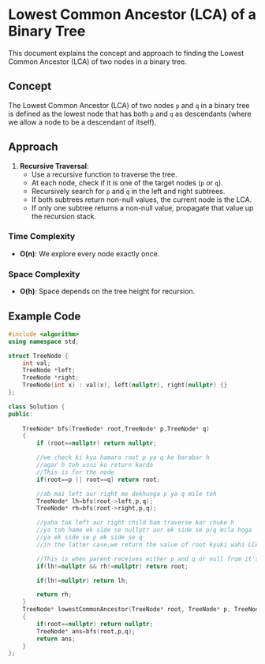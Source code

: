# Lowest Common Ancestor (LCA) of a Binary Tree

This document explains the concept and approach to finding the Lowest Common Ancestor (LCA) of two nodes in a binary tree.

## Concept

The Lowest Common Ancestor (LCA) of two nodes `p` and `q` in a binary tree is defined as the lowest node that has both `p` and `q` as descendants (where we allow a node to be a descendant of itself).

## Approach

1. **Recursive Traversal**:
   - Use a recursive function to traverse the tree.
   - At each node, check if it is one of the target nodes (`p` or `q`).
   - Recursively search for `p` and `q` in the left and right subtrees.
   - If both subtrees return non-null values, the current node is the LCA.
   - If only one subtree returns a non-null value, propagate that value up the recursion stack.

### Time Complexity

- **O(n)**: We explore every node exactly once.

### Space Complexity

- **O(h)**: Space depends on the tree height for recursion.

## Example Code

```cpp
#include <algorithm>
using namespace std;

struct TreeNode {
    int val;
    TreeNode *left;
    TreeNode *right;
    TreeNode(int x) : val(x), left(nullptr), right(nullptr) {}
};

class Solution {
public:
    
    TreeNode* bfs(TreeNode* root,TreeNode* p,TreeNode* q)
    {
        if (root==nullptr) return nullptr;

        //we check ki kya hamara root p ya q ke barabar h
        //agar h toh ussi ko return kardo
        //This is for the node
        if(root==p || root==q) return root;

        //ab mai left aur right me dekhunga p ya q mile toh
        TreeNode* lh=bfs(root->left,p,q);
        TreeNode* rh=bfs(root->right,p,q);

        //yaha tak left aur right child ham traverse kar chuke h
        //ya toh hame ek side se nullptr aur ek side se p/q mila hoga
        //ya ek side se p ek side se q
        //in the latter case,we return the value of root kyuki wahi LCA h

        //This is when parent receives either p and q or null from it's children
        if(lh!=nullptr && rh!=nullptr) return root;

        if(lh!=nullptr) return lh;

        return rh;
    }
    TreeNode* lowestCommonAncestor(TreeNode* root, TreeNode* p, TreeNode* q) 
    {
        if(root==nullptr) return nullptr;
        TreeNode* ans=bfs(root,p,q);
        return ans;
    }
};
